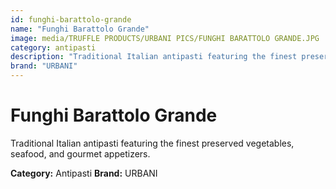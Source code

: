 ```yaml
---
id: funghi-barattolo-grande
name: "Funghi Barattolo Grande"
image: media/TRUFFLE PRODUCTS/URBANI PICS/FUNGHI BARATTOLO GRANDE.JPG
category: antipasti
description: "Traditional Italian antipasti featuring the finest preserved vegetables, seafood, and gourmet appetizers."
brand: "URBANI"
---
```


# Funghi Barattolo Grande

Traditional Italian antipasti featuring the finest preserved vegetables, seafood, and gourmet appetizers.

**Category:** Antipasti
**Brand:** URBANI
